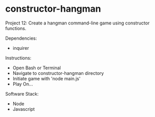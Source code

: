 # constructor-hangman
Project 12: Create a hangman command-line game using constructor functions.

Dependencies:
  - inquirer
  
Instructions:
  - Open Bash or Terminal
  - Navigate to constructor-hangman directory
  - Initiate game with 'node main.js'
  - Play On...

Software Stack:
  - Node
  - Javascript

